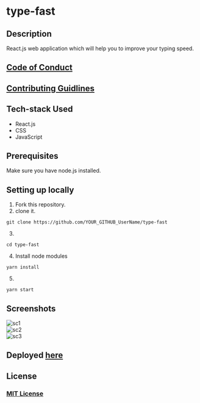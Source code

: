 # type-fast

## Description
React.js web application which will help you to improve your typing speed.

## [Code of Conduct](https://github.com/MukulKolpe/type-fast/blob/main/CODE_OF_CONDUCT.md)

## [Contributing Guidlines](https://github.com/MukulKolpe/type-fast/blob/main/CONTRIBUTING.md)


## Tech-stack Used
- React.js
- CSS
- JavaScript



## Prerequisites

Make sure you have node.js installed.


## Setting up locally
1. Fork this repository.
2. clone it.
 ```
 git clone https://github.com/YOUR_GITHUB_UserName/type-fast
 ```
3. 
 ```
 cd type-fast
 ```
4. Install node modules
 ```
 yarn install
 ```
5. 
 ```
 yarn start
 ```

   
## Screenshots

![sc1](https://user-images.githubusercontent.com/78664749/137531573-0db40d2d-c7b6-4eca-b655-32c83ab95321.png)  
![sc2](https://user-images.githubusercontent.com/78664749/137531629-cbe8f0f6-113f-4e60-a5ad-1fff019fe9c3.png)  
![sc3](https://user-images.githubusercontent.com/78664749/137531648-8b25c1e6-d05a-4946-9621-4ad5c4ccbca9.png)  


## Deployed [here](https://type-fast-bymukul.netlify.app/)

## License

### [MIT License](https://github.com/MukulKolpe/type-fast/blob/main/LICENSE)
